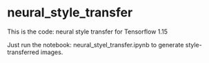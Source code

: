 # neural_style_transfer
This is the code: neural style transfer for Tensorflow 1.15

Just run the notebook: neural_styel_transfer.ipynb to generate style-transferred images.
